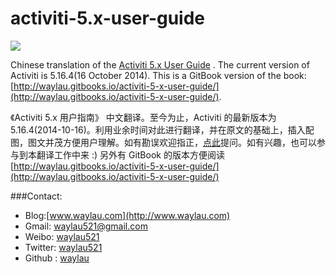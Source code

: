 activiti-5.x-user-guide
=======================

![](http://99btgc01.info/uploads/2014/12/activiti_logo.png)

Chinese translation of the [Activiti 5.x User Guide](http://activiti.org/userguide/index.html) . The current version of Activiti is 5.16.4(16 October 2014). This is a GitBook version of the book: [http://waylau.gitbooks.io/activiti-5-x-user-guide/](http://waylau.gitbooks.io/activiti-5-x-user-guide/).

《Activiti 5.x 用户指南》 中文翻译。至今为止，Activiti 的最新版本为 5.16.4(2014-10-16)。利用业余时间对此进行翻译，并在原文的基础上，插入配图，图文并茂方便用户理解。如有勘误欢迎指正，[点此](https://github.com/waylau/activiti-5.x-user-guide/issues)提问。如有兴趣，也可以参与到本翻译工作中来 :)
另外有 GitBook 的版本方便阅读[http://waylau.gitbooks.io/activiti-5-x-user-guide/](http://waylau.gitbooks.io/activiti-5-x-user-guide/)


###Contact:

* Blog:[www.waylau.com](http://www.waylau.com)
* Gmail: [waylau521@gmail.com](mailto:waylau521@gmail.com)
* Weibo: [waylau521](http://weibo.com/waylau521)
* Twitter: [waylau521](https://twitter.com/waylau521)
* Github : [waylau](https://github.com/waylau)
